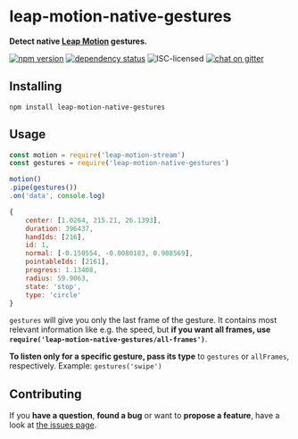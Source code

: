 # leap-motion-native-gestures

**Detect native [Leap Motion](https://www.leapmotion.com/) gestures.**

[![npm version](https://img.shields.io/npm/v/leap-motion-native-gestures.svg)](https://www.npmjs.com/package/leap-motion-native-gestures)
[![dependency status](https://img.shields.io/david/derhuerst/leap-motion-native-gestures.svg)](https://david-dm.org/derhuerst/leap-motion-native-gestures)
![ISC-licensed](https://img.shields.io/github/license/derhuerst/leap-motion-native-gestures.svg)
[![chat on gitter](https://badges.gitter.im/derhuerst.svg)](https://gitter.im/derhuerst)


## Installing

```shell
npm install leap-motion-native-gestures
```


## Usage

```js
const motion = require('leap-motion-stream')
const gestures = require('leap-motion-native-gestures')

motion()
.pipe(gestures())
.on('data', console.log)
```

```js
{
	center: [1.0264, 215.21, 26.1393],
	duration: 396437,
	handIds: [216],
	id: 1,
	normal: [-0.150554, -0.0080183, 0.988569],
	pointableIds: [2161],
	progress: 1.13408,
	radius: 59.9063,
	state: 'stop',
	type: 'circle'
}
```

`gestures` will give you only the last frame of the gesture. It contains most relevant information like e.g. the speed, but **if you want all frames, use `require('leap-motion-native-gestures/all-frames')`**.

**To listen only for a specific gesture, pass its type** to `gestures` or `allFrames`, respectively. Example: `gestures('swipe')`


## Contributing

If you **have a question**, **found a bug** or want to **propose a feature**, have a look at [the issues page](https://github.com/derhuerst/location/issues).
